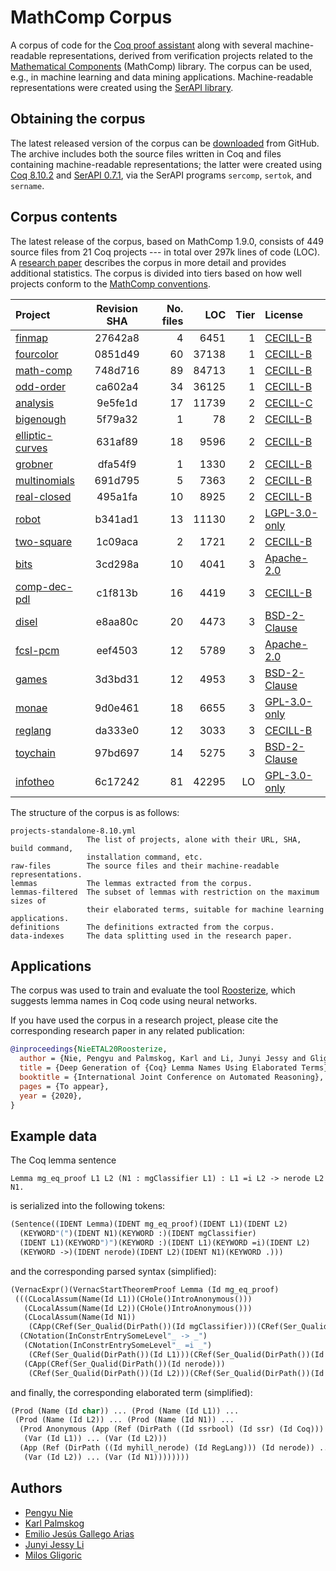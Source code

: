 # MathComp Corpus

A corpus of code for the [Coq proof assistant](https://coq.inria.fr) along with several
machine-readable representations, derived from verification
projects related to the [Mathematical Components][math-comp-website] (MathComp) library.
The corpus can be used, e.g., in machine learning and data mining applications.
Machine-readable representations were created using the [SerAPI library][serapi-website].

[math-comp-website]: https://math-comp.github.io
[serapi-website]: https://github.com/ejgallego/coq-serapi

## Obtaining the corpus

The latest released version of the corpus can be [downloaded][download-link]
from GitHub. The archive includes both the source files written in Coq and files containing
machine-readable representations; the latter were created using [Coq 8.10.2][coq-8102]
and [SerAPI 0.7.1][serapi-071], via the SerAPI programs `sercomp`, `sertok`, and `sername`.

[download-link]: https://github.com/EngineeringSoftware/math-comp-corpus/releases
[coq-8102]: https://github.com/coq/coq/releases/tag/V8.10.2
[serapi-071]: https://github.com/ejgallego/coq-serapi/releases

## Corpus contents

The latest release of the corpus, based on MathComp 1.9.0, consists of 449
source files from 21 Coq projects --- in total over 297k lines of code (LOC).
A [research paper][arxiv-paper] describes the corpus in more detail
and provides additional statistics. The corpus is divided into tiers based
on how well projects conform to the [MathComp conventions][math-comp-contrib].

| Project                            | Revision SHA | No. files  | LOC    | Tier | License                  |
|:---------------------------------- |:------------:|-----------:|-------:|-----:|:-------------------------|
| [finmap][finmap]                   | 27642a8      | 4          | 6451   | 1    | [CECILL-B][cecill-b]     |
| [fourcolor][fourcolor]             | 0851d49      | 60         | 37138  | 1    | [CECILL-B][cecill-b]     |
| [math-comp][math-comp]             | 748d716      | 89         | 84713  | 1    | [CECILL-B][cecill-b]     |
| [odd-order][odd-order]             | ca602a4      | 34         | 36125  | 1    | [CECILL-B][cecill-b]     |
| [analysis][analysis]               | 9e5fe1d      | 17         | 11739  | 2    | [CECILL-C][cecill-c]     |
| [bigenough][bigenough]             | 5f79a32      | 1          | 78     | 2    | [CECILL-B][cecill-b]     |
| [elliptic-curves][elliptic-curves] | 631af89      | 18         | 9596   | 2    | [CECILL-B][cecill-b]     |
| [grobner][grobner]                 | dfa54f9      | 1          | 1330   | 2    | [CECILL-B][cecill-b]     |
| [multinomials][multinomials]       | 691d795      | 5          | 7363   | 2    | [CECILL-B][cecill-b]     |
| [real-closed][real-closed]         | 495a1fa      | 10         | 8925   | 2    | [CECILL-B][cecill-b]     |
| [robot][robot]                     | b341ad1      | 13         | 11130  | 2    | [LGPL-3.0-only][lgpl3]   |
| [two-square][two-square]           | 1c09aca      | 2          | 1721   | 2    | [CECILL-B][cecill-b]     |
| [bits][bits]                       | 3cd298a      | 10         | 4041   | 3    | [Apache-2.0][apache2]    |
| [comp-dec-pdl][comp-dec-pdl]       | c1f813b      | 16         | 4419   | 3    | [CECILL-B][cecill-b]     |
| [disel][disel]                     | e8aa80c      | 20         | 4473   | 3    | [BSD-2-Clause][bsd2]     |
| [fcsl-pcm][fcsl-pcm]               | eef4503      | 12         | 5789   | 3    | [Apache-2.0][apache2]    |
| [games][games]                     | 3d3bd31      | 12         | 4953   | 3    | [BSD-2-Clause][bsd2]     |
| [monae][monae]                     | 9d0e461      | 18         | 6655   | 3    | [GPL-3.0-only][gpl3]     |
| [reglang][reglang]                 | da333e0      | 12         | 3033   | 3    | [CECILL-B][cecill-b]     |
| [toychain][toychain]               | 97bd697      | 14         | 5275   | 3    | [BSD-2-Clause][bsd2]     |
| [infotheo][infotheo]               | 6c17242      | 81         | 42295  | LO   | [GPL-3.0-only][gpl3]     |

The structure of the corpus is as follows:
```
projects-standalone-8.10.yml
                 The list of projects, alone with their URL, SHA, build command,
                 installation command, etc.
raw-files        The source files and their machine-readable representations.
lemmas           The lemmas extracted from the corpus.
lemmas-filtered  The subset of lemmas with restriction on the maximum sizes of
                 their elaborated terms, suitable for machine learning applications.
definitions      The definitions extracted from the corpus.
data-indexes     The data splitting used in the research paper.
```

[finmap]: https://github.com/math-comp/finmap
[fourcolor]: https://github.com/math-comp/fourcolor
[math-comp]: https://github.com/math-comp/math-comp
[odd-order]: https://github.com/math-comp/odd-order
[analysis]: https://github.com/math-comp/analysis
[bigenough]: https://github.com/math-comp/bigenough
[elliptic-curves]: https://github.com/strub/elliptic-curves-ssr
[grobner]: https://github.com/thery/grobner
[multinomials]: https://github.com/math-comp/multinomials
[real-closed]: https://github.com/math-comp/real-closed
[robot]: https://github.com/affeldt-aist/coq-robot
[two-square]: https://github.com/thery/twoSquare
[bits]: https://github.com/coq-community/coq-bits
[comp-dec-pdl]: https://github.com/palmskog/comp-dec-pdl
[disel]: https://github.com/DistributedComponents/disel
[fcsl-pcm]: https://github.com/imdea-software/fcsl-pcm
[games]: https://github.com/gstew5/games
[monae]: https://github.com/palmskog/monae
[reglang]: https://github.com/palmskog/coq-reglang
[toychain]: https://github.com/certichain/toychain
[infotheo]: https://github.com/palmskog/infotheo

[cecill-b]: https://spdx.org/licenses/CECILL-B.html
[cecill-c]: https://spdx.org/licenses/CECILL-C.html
[lgpl3]: https://spdx.org/licenses/LGPL-3.0-only.html
[gpl3]: https://spdx.org/licenses/GPL-3.0-only.html
[apache2]: https://spdx.org/licenses/Apache-2.0.html
[bsd2]: https://spdx.org/licenses/BSD-2-Clause.html

[arxiv-paper]: https://arxiv.org/abs/2004.07761
[math-comp-contrib]: https://github.com/math-comp/math-comp/blob/mathcomp-1.9.0/CONTRIBUTING.md

## Applications

The corpus was used to train and evaluate the tool
[Roosterize][roosterize-website], which suggests lemma
names in Coq code using neural networks.

If you have used the corpus in a research project, please cite
the corresponding research paper in any related publication:
```bibtex
@inproceedings{NieETAL20Roosterize,
  author = {Nie, Pengyu and Palmskog, Karl and Li, Junyi Jessy and Gligoric, Milos},
  title = {Deep Generation of {Coq} Lemma Names Using Elaborated Terms},
  booktitle = {International Joint Conference on Automated Reasoning},
  pages = {To appear},
  year = {2020},
}
```

[roosterize-website]: https://github.com/EngineeringSoftware/roosterize

## Example data

The Coq lemma sentence
```coq
Lemma mg_eq_proof L1 L2 (N1 : mgClassifier L1) : L1 =i L2 -> nerode L2 N1.
```
is serialized into the following tokens:
```lisp
(Sentence((IDENT Lemma)(IDENT mg_eq_proof)(IDENT L1)(IDENT L2)
  (KEYWORD"(")(IDENT N1)(KEYWORD :)(IDENT mgClassifier)
  (IDENT L1)(KEYWORD")")(KEYWORD :)(IDENT L1)(KEYWORD =i)(IDENT L2)
  (KEYWORD ->)(IDENT nerode)(IDENT L2)(IDENT N1)(KEYWORD .)))
```
and the corresponding parsed syntax (simplified):
```lisp
(VernacExpr()(VernacStartTheoremProof Lemma (Id mg_eq_proof)
 (((CLocalAssum(Name(Id L1))(CHole()IntroAnonymous()))
   (CLocalAssum(Name(Id L2))(CHole()IntroAnonymous()))
   (CLocalAssum(Name(Id N1))
    (CApp(CRef(Ser_Qualid(DirPath())(Id mgClassifier)))(CRef(Ser_Qualid(DirPath())(Id L1))))))
  (CNotation(InConstrEntrySomeLevel"_ -> _")
   (CNotation(InConstrEntrySomeLevel"_ =i _")
    (CRef(Ser_Qualid(DirPath())(Id L1)))(CRef(Ser_Qualid(DirPath())(Id L2))))
   (CApp(CRef(Ser_Qualid(DirPath())(Id nerode)))
    (CRef(Ser_Qualid(DirPath())(Id L2)))(CRef(Ser_Qualid(DirPath())(Id N1))))))))
```
and finally, the corresponding elaborated term (simplified):
```lisp
(Prod (Name (Id char)) ... (Prod (Name (Id L1)) ...
 (Prod (Name (Id L2)) ... (Prod (Name (Id N1)) ...
  (Prod Anonymous (App (Ref (DirPath ((Id ssrbool) (Id ssr) (Id Coq))) (Id eq_mem)) ...
   (Var (Id L1)) ... (Var (Id L2)))
  (App (Ref (DirPath ((Id myhill_nerode) (Id RegLang))) (Id nerode)) ...
   (Var (Id L2)) ... (Var (Id N1))))))))
```

## Authors

- [Pengyu Nie](https://cozy.ece.utexas.edu/~pynie/)
- [Karl Palmskog](https://setoid.com)
- [Emilio Jesús Gallego Arias](https://www.irif.fr/~gallego/)
- [Junyi Jessy Li](http://jessyli.com)
- [Milos Gligoric](http://users.ece.utexas.edu/~gligoric/)
